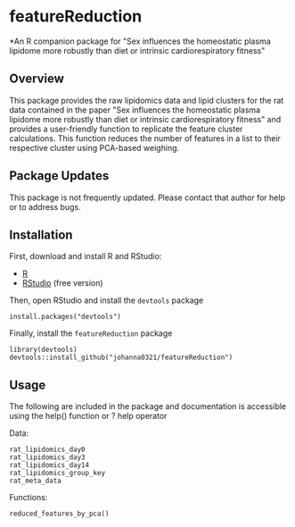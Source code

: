 # featureReduction

*An R companion package for "Sex influences the homeostatic plasma lipidome more robustly than diet or intrinsic 
cardiorespiratory fitness"
  
## Overview
  
This package provides the raw lipidomics data and lipid clusters for the rat data contained in
the paper "Sex influences the homeostatic plasma lipidome more robustly than diet or intrinsic 
cardiorespiratory fitness" and provides a user-friendly function to replicate the feature cluster
calculations. This function reduces the number of features in a list to their respective cluster
using PCA-based weighing. 

## Package Updates

This package is not frequently updated. Please contact that author for help or to address bugs. 

## Installation

First, download and install R and RStudio:
  
  - [R](https://mirror.las.iastate.edu/CRAN/) 
- [RStudio](https://rstudio.com/products/rstudio/download/) (free version)

Then, open RStudio and install the `devtools` package

```
install.packages("devtools")
```

Finally, install the `featureReduction` package

```
library(devtools)
devtools::install_github("johanna0321/featureReduction")
```

## Usage

The following are included in the package and documentation is accessible using the 
help() function or ? help operator

Data:
```
rat_lipidomics_day0
rat_lipidomics_day3
rat_lipidomics_day14
rat_lipidomics_group_key
rat_meta_data
```
  
Functions: 
```
reduced_features_by_pca()
```
